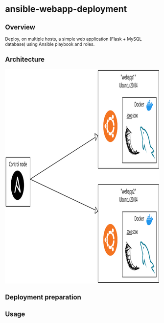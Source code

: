 # ansible-webapp-deployment

## Overview

Deploy, on multiple hosts, a simple web application (Flask + MySQL database) using Ansible playbook and roles.

## Architecture

<div align="center">
    <img src="assets/img/diagram-ansible-webapp-deployment.png" alt="vulndrake-icon" width="700" height="700"/>
</div>

## Deployment preparation

## Usage
